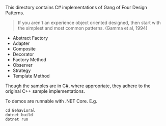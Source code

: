 This directory contains C# implementations of Gang of Four Design Patterns.

> If you aren't an experience object oriented designed, then start with the simplest and most common patterns. (Gamma et al, 1994)

* Abstract Factory
* Adapter
* Composite
* Decorator
* Factory Method
* Observer
* Strategy 
* Template Method

Though the samples are in C#, where appropriate, they adhere to the original C++ sample implementations.

To demos are runnable with .NET Core. E.g.

```
cd Behavioral
dotnet build
dotnet run
```
